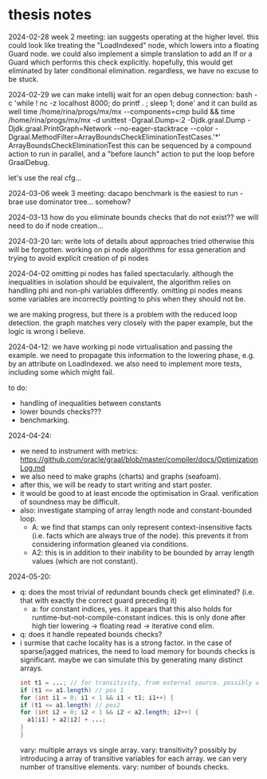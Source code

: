 # thesis notes
<!-- vim: set textwidth=80 wrap : -->

2024-02-28 week 2 meeting: ian suggests operating at the higher level.  this
could look like treating the "LoadIndexed" node, which lowers into a floating
Guard node.  we could also implement a simple translation to add an If or a
Guard which performs this check explicitly.  hopefully, this would get
eliminated by later conditional elimination.  regardless, we have no excuse to
be stuck.

2024-02-29 we can make intellij wait for an open debug connection:
    bash -c 'while ! nc -z localhost 8000; do printf . ; sleep 1; done'
and it can build as well
    time /home/rina/progs/mx/mx --components=cmp build && time /home/rina/progs/mx/mx -d unittest -Dgraal.Dump=:2 -Djdk.graal.Dump -Djdk.graal.PrintGraph=Network --no-eager-stacktrace --color -Dgraal.MethodFilter=ArrayBoundsCheckEliminationTestCases.'*' ArrayBoundsCheckEliminationTest
this can be sequenced by a compound action to run in parallel,
and a "before launch" action to put the loop before GraalDebug.

let's use the real cfg...

2024-03-06 week 3 meeting: dacapo benchmark is the easiest to run - brae
use dominator tree... somehow?

2024-03-13 how do you eliminate bounds checks that do not exist?? we will need to do if node creation...

2024-03-20 Ian: write lots of details about approaches tried otherwise this will be forgotten. working on pi node algorithms for essa generation and trying to avoid explicit creation of pi nodes

2024-04-02 omitting pi nodes has failed spectacularly. although the inequalities
in isolation should be equivalent, the algorithm relies on handling phi and
non-phi variables differently. omitting pi nodes means some variables are
incorrectly pointing to phis when they should not be.

we are making progress, but there is a problem with the reduced loop detection.
the graph matches very closely with the paper example, but the logic is wrong i
believe.

2024-04-12: we have working pi node virtualisation and passing the example.
we need to propagate this information to the lowering phase, e.g. by an
attribute on LoadIndexed. we also need to implement more tests, including some
which might fail.

to do:
- handling of inequalities between constants
- lower bounds checks???
- benchmarking.

2024-04-24: 
- we need to instrument with metrics: https://github.com/oracle/graal/blob/master/compiler/docs/OptimizationLog.md
- we also need to make graphs (charts) and graphs (seafoam).
- after this, we will be ready to start writing and start poster.
- it would be good to at least encode the optimisation in Graal. verification of soundness may be difficult.
- also: investigate stamping of array length node and constant-bounded loop.
  - A: we find that stamps can only represent context-insensitive facts (i.e. facts which are always true of the node). this prevents it from considering information gleaned via conditions.
  - A2: this is in addition to their inability to be bounded by array length values (which are not constant).

2024-05-20:
- q: does the most trivial of redundant bounds check get eliminated? (i.e. that with exactly the correct guard preceding it)
    - a: for constant indices, yes. it appears that this also holds for runtime-but-not-compile-constant indices. this is only done after high tier lowering -> floating read -> iterative cond elim.
- q: does it handle repeated bounds checks?
- i surmise that cache locality has is a strong factor. in the case of sparse/jagged matrices, the need to load memory for bounds checks is significant. maybe we can simulate this by generating many distinct arrays.
  ```java
  int t1 = ...; // for transitivity, from external source. possibly use transitivity array with appropriate assertions, to support testing variable transitivity lengths.
  if (t1 <= a1.length) // pos 1
  for (int i1 = 0; i1 < 1 && i1 < t1; i1++) {
  if (t1 <= a1.length) // pos2
  for (int i2 = 0; i2 < 1 && i2 < a2.length; i2++) {
    a1[i1] + a2[i2] + ...;
  }
  }
  ```
  vary: multiple arrays vs single array.
  vary: transitivity? possibly by introducing a array of transitive variables for each array. we can very number of transitive elements.
  vary: number of bounds checks.
